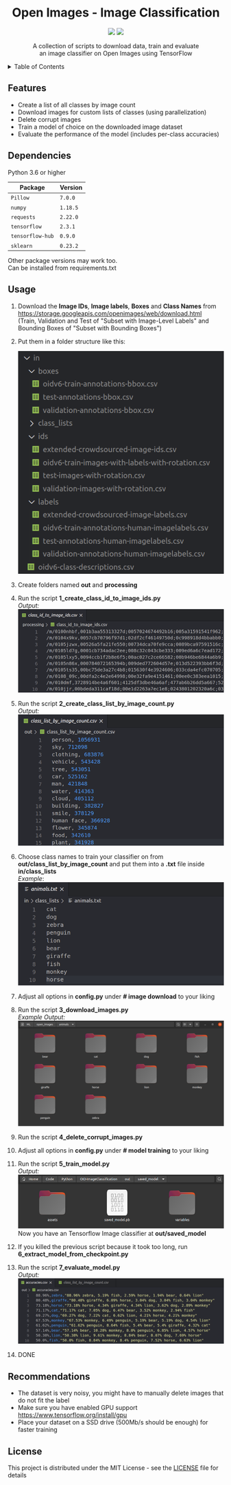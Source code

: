 <div align="center">
  <h1>Open Images - Image Classification</h1>
  <p>
    <img src="https://img.shields.io/badge/Python-3776AB?logo=python&logoColor=white">
    <img src="https://img.shields.io/badge/TensorFlow-FF6F00?logo=tensorflow&logoColor=white">
  </p>
  <p>A collection of scripts to download data, train and evaluate <br>an image classifier on Open Images using TensorFlow</p>
</div>

<details>
  <summary>Table of Contents</summary>
  <ul>
    <li><a href="#features">Features</a></li>
    <li><a href="#dependencies">Dependencies</a></li>
    <li><a href="#usage">Usage</a></li>
    <li><a href="#recommendations">Recommendations</a></li>
    <li><a href="#license">License</a></li>
  </ul>
</details>

## Features
 - Create a list of all classes by image count
 - Download images for custom lists of classes (using parallelization)
 - Delete corrupt images
 - Train a model of choice on the downloaded image dataset
 - Evaluate the performance of the model (includes per-class accuracies)
 
## Dependencies
 Python 3.6 or higher
 
 | Package | Version
| -------- | ----------- |
`Pillow` | `7.0.0` |
`numpy` | `1.18.5` |
`requests` | `2.22.0` |
`tensorflow` | `2.3.1` |
`tensorflow-hub` | `0.9.0` |
`sklearn` | `0.23.2` |
                
Other package versions may work too.  
Can be installed from requirements.txt

## Usage
1. Download the **Image IDs**, **Image labels**, **Boxes** and **Class Names** from https://storage.googleapis.com/openimages/web/download.html  
 (Train, Validation and Test of "Subset with Image-Level Labels" and Bounding Boxes of "Subset with Bounding Boxes")
 
2. Put them in a folder structure like this:

	![inputFolder.png](screenshots/input_folder.png)
	
4. Create folders named **out** and **processing**

5. Run the script **1_create_class_id_to_image_ids.py**  
	*Output:*  
	![script1.png](screenshots/script1.png)
	
6. Run the script **2_create_class_list_by_image_count.py**  
	*Output:*  
	![script2.png](screenshots/script2.png)
	
7. Choose class names to train your classifier on from **out/class_list_by_image_count** and put them into a **.txt** file inside **in/class_lists**  
*Example*:  
![script1.png](screenshots/class_list.png)

8. Adjust all options in **config.py** under **# image download** to your liking

9. Run the script **3_download_images.py**  
	*Example Output:*  
	![script3.png](screenshots/script3.png)
	
10. Run the script **4_delete_corrupt_images.py**

11. Adjust all options in **config.py** under **# model training** to your liking

12. Run the script **5_train_model.py**  
	*Output:*  
	![script5.png](screenshots/script5.png)  
	Now you have an Tensorflow Image classifier at **out/saved_model**
	
13. If you killed the previous script because it took too long,
run **6_extract_model_from_checkpoint.py**

14. Run the script **7_evaluate_model.py**  
	*Output:*  
	![script7.png](screenshots/script7.png)
	
15. DONE

## Recommendations
 - The dataset is very noisy, you might have to manually delete images that do not fit the label
 - Make sure you have enabled GPU support https://www.tensorflow.org/install/gpu
 - Place your dataset on a SSD drive (500Mb/s should be enough) for faster training

## License
This project is distributed under the MIT License - see the [LICENSE](LICENSE) file for details
